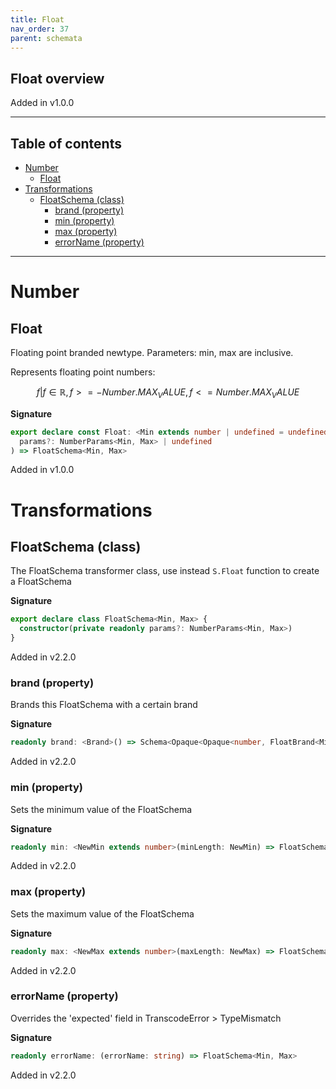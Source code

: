 ```yaml
---
title: Float
nav_order: 37
parent: schemata
---
```


## Float overview

Added in v1.0.0

---

<h2 class="text-delta">Table of contents</h2>

- [Number](#number)
  - [Float](#float)
- [Transformations](#transformations)
  - [FloatSchema (class)](#floatschema-class)
    - [brand (property)](#brand-property)
    - [min (property)](#min-property)
    - [max (property)](#max-property)
    - [errorName (property)](#errorname-property)

---

# Number

## Float

Floating point branded newtype. Parameters: min, max are inclusive.

Represents floating point numbers:

```math
 { f | f ∈ ℝ, f >= -Number.MAX_VALUE, f <= Number.MAX_VALUE }
```

**Signature**

```ts
export declare const Float: <Min extends number | undefined = undefined, Max extends number | undefined = undefined>(
  params?: NumberParams<Min, Max> | undefined
) => FloatSchema<Min, Max>
```

Added in v1.0.0

# Transformations

## FloatSchema (class)

The FloatSchema transformer class, use instead `S.Float` function to create a FloatSchema

**Signature**

```ts
export declare class FloatSchema<Min, Max> {
  constructor(private readonly params?: NumberParams<Min, Max>)
}
```

Added in v2.2.0

### brand (property)

Brands this FloatSchema with a certain brand

**Signature**

```ts
readonly brand: <Brand>() => Schema<Opaque<Opaque<number, FloatBrand<Min extends undefined ? -1.7976931348623157e+308 : Min, Max extends undefined ? 1.7976931348623157e+308 : Max>>, Brand>, Opaque<Opaque<number, FloatBrand<Min extends undefined ? -1.7976931348623157e+308 : Min, Max extends undefined ? 1.7976931348623157e+308 : Max>>, Brand>>
```

Added in v2.2.0

### min (property)

Sets the minimum value of the FloatSchema

**Signature**

```ts
readonly min: <NewMin extends number>(minLength: NewMin) => FloatSchema<NewMin, Max>
```

Added in v2.2.0

### max (property)

Sets the maximum value of the FloatSchema

**Signature**

```ts
readonly max: <NewMax extends number>(maxLength: NewMax) => FloatSchema<Min, NewMax>
```

Added in v2.2.0

### errorName (property)

Overrides the 'expected' field in TranscodeError > TypeMismatch

**Signature**

```ts
readonly errorName: (errorName: string) => FloatSchema<Min, Max>
```

Added in v2.2.0
